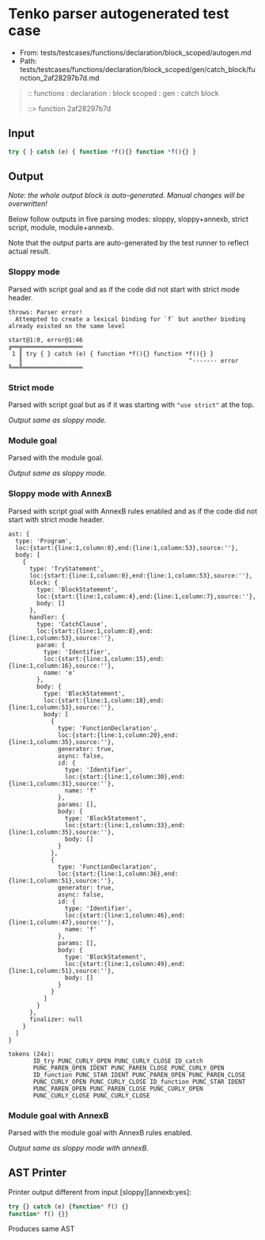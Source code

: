 # Tenko parser autogenerated test case

- From: tests/testcases/functions/declaration/block_scoped/autogen.md
- Path: tests/testcases/functions/declaration/block_scoped/gen/catch_block/function_2af28297b7d.md

> :: functions : declaration : block scoped : gen : catch block
>
> ::> function 2af28297b7d

## Input


`````js
try { } catch (e) { function *f(){} function *f(){} }
`````

## Output

_Note: the whole output block is auto-generated. Manual changes will be overwritten!_

Below follow outputs in five parsing modes: sloppy, sloppy+annexb, strict script, module, module+annexb.

Note that the output parts are auto-generated by the test runner to reflect actual result.

### Sloppy mode

Parsed with script goal and as if the code did not start with strict mode header.

`````
throws: Parser error!
  Attempted to create a lexical binding for `f` but another binding already existed on the same level

start@1:0, error@1:46
╔══╦═════════════════
 1 ║ try { } catch (e) { function *f(){} function *f(){} }
   ║                                               ^------- error
╚══╩═════════════════

`````

### Strict mode

Parsed with script goal but as if it was starting with `"use strict"` at the top.

_Output same as sloppy mode._

### Module goal

Parsed with the module goal.

_Output same as sloppy mode._

### Sloppy mode with AnnexB

Parsed with script goal with AnnexB rules enabled and as if the code did not start with strict mode header.

`````
ast: {
  type: 'Program',
  loc:{start:{line:1,column:0},end:{line:1,column:53},source:''},
  body: [
    {
      type: 'TryStatement',
      loc:{start:{line:1,column:0},end:{line:1,column:53},source:''},
      block: {
        type: 'BlockStatement',
        loc:{start:{line:1,column:4},end:{line:1,column:7},source:''},
        body: []
      },
      handler: {
        type: 'CatchClause',
        loc:{start:{line:1,column:8},end:{line:1,column:53},source:''},
        param: {
          type: 'Identifier',
          loc:{start:{line:1,column:15},end:{line:1,column:16},source:''},
          name: 'e'
        },
        body: {
          type: 'BlockStatement',
          loc:{start:{line:1,column:18},end:{line:1,column:53},source:''},
          body: [
            {
              type: 'FunctionDeclaration',
              loc:{start:{line:1,column:20},end:{line:1,column:35},source:''},
              generator: true,
              async: false,
              id: {
                type: 'Identifier',
                loc:{start:{line:1,column:30},end:{line:1,column:31},source:''},
                name: 'f'
              },
              params: [],
              body: {
                type: 'BlockStatement',
                loc:{start:{line:1,column:33},end:{line:1,column:35},source:''},
                body: []
              }
            },
            {
              type: 'FunctionDeclaration',
              loc:{start:{line:1,column:36},end:{line:1,column:51},source:''},
              generator: true,
              async: false,
              id: {
                type: 'Identifier',
                loc:{start:{line:1,column:46},end:{line:1,column:47},source:''},
                name: 'f'
              },
              params: [],
              body: {
                type: 'BlockStatement',
                loc:{start:{line:1,column:49},end:{line:1,column:51},source:''},
                body: []
              }
            }
          ]
        }
      },
      finalizer: null
    }
  ]
}

tokens (24x):
       ID_try PUNC_CURLY_OPEN PUNC_CURLY_CLOSE ID_catch
       PUNC_PAREN_OPEN IDENT PUNC_PAREN_CLOSE PUNC_CURLY_OPEN
       ID_function PUNC_STAR IDENT PUNC_PAREN_OPEN PUNC_PAREN_CLOSE
       PUNC_CURLY_OPEN PUNC_CURLY_CLOSE ID_function PUNC_STAR IDENT
       PUNC_PAREN_OPEN PUNC_PAREN_CLOSE PUNC_CURLY_OPEN
       PUNC_CURLY_CLOSE PUNC_CURLY_CLOSE
`````

### Module goal with AnnexB

Parsed with the module goal with AnnexB rules enabled.

_Output same as sloppy mode with annexB._

## AST Printer

Printer output different from input [sloppy][annexb:yes]:

````js
try {} catch (e) {function* f() {}
function* f() {}}
````

Produces same AST
